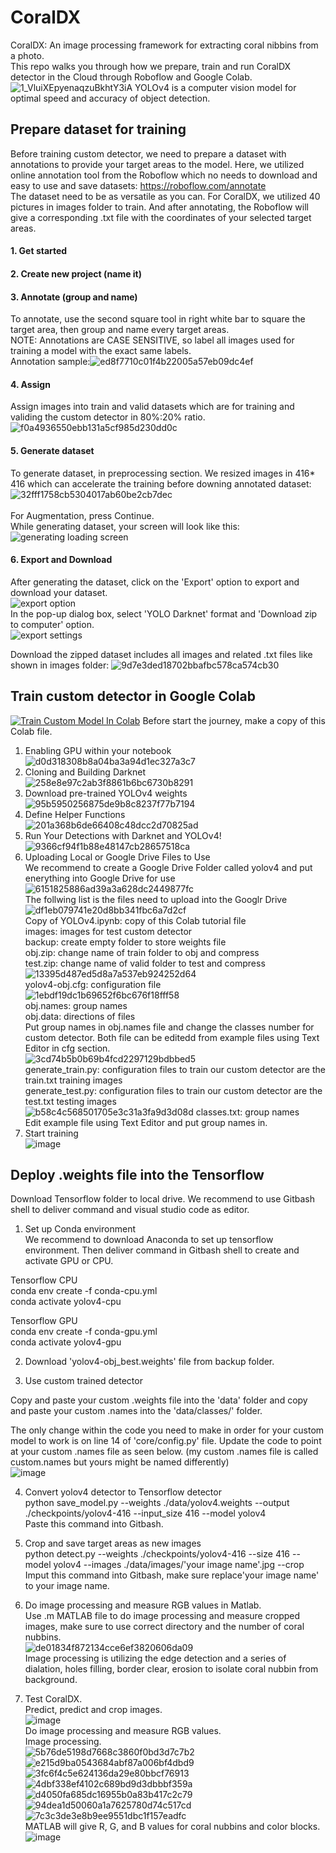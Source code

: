 # CoralDX
CoralDX: An image processing framework for extracting coral nibbins from a photo.<br />
This repo walks you through how we prepare, train and run CoralDX detector in the Cloud through Roboflow and Google Colab.<br />
![1_VluiXEpyenaqzuBkhtY3iA](https://user-images.githubusercontent.com/99760789/156474636-36180a09-8a37-4bbd-b76f-e8dd3e680ec1.jpeg)
YOLOv4 is a computer vision model for optimal speed and accuracy of object detection.<br />

## Prepare dataset for training
Before training custom detector, we need to prepare a dataset with annotations to provide your target areas to the model. Here, we utilized online annotation tool from the Roboflow which no needs to download and easy to use and save datasets: https://roboflow.com/annotate <br />
The dataset need to be as versatile as you can. For CoralDX, we utilized 40 pictures in images folder to train. And after annotating, the Roboflow will give a corresponding .txt file with the coordinates of your selected target areas.<br />

#### 1. Get started<br />
#### 2. Create new project (name it)<br />
#### 3. Annotate (group and name)<br />
To annotate, use the second square tool in right white bar to square the target area, then group and name every target areas. <br />
NOTE: Annotations are CASE SENSITIVE, so label all images used for training a model with the exact same labels. <br />
Annotation sample:![ed8f7710c01f4b22005a57eb09dc4ef](https://user-images.githubusercontent.com/99760789/156478377-41172c87-93b7-42b7-a5ca-9a9d479a781e.png)<br />
#### 4. Assign<br />
Assign images into train and valid datasets which are for training and validing the custom detector in 80%:20% ratio.<br />
![f0a4936550ebb131a5cf985d230dd0c](https://user-images.githubusercontent.com/99760789/156479422-732e1d7b-d7c1-45d2-9d44-8ffe5ba7e78e.png)<br />
#### 5. Generate dataset<br />
To generate dataset, in preprocessing section. We resized images in 416* 416 which can accelerate the training before downing annotated dataset: <br />
![32fff1758cb5304017ab60be2cb7dec](https://user-images.githubusercontent.com/99760789/156482596-06d385ad-003d-489d-b997-52949351b6c9.png)  <br /> <br />
For Augmentation, press Continue. <br /> 
While generating dataset, your screen will look like this: <br />
![generating loading screen](https://user-images.githubusercontent.com/77503347/187273187-eb2118a2-51c9-40f8-9a73-6462a6a67ee0.png)<br />
#### 6. Export and Download <br />
After generating the dataset, click on the 'Export' option to export and download your dataset. <br /> 
![export option](https://user-images.githubusercontent.com/77503347/187276282-9d194f83-3890-4f15-85a8-cb54a2ab78c1.png) <br /> 
In the pop-up dialog box, select 'YOLO Darknet' format and 'Download zip to computer' option. <br />
![export settings](https://user-images.githubusercontent.com/77503347/187276697-09bd6df6-8452-4d6a-a3c6-b277eb1931a2.png) <br /> 


Download the zipped dataset includes all images and related .txt files like shown in images folder: ![9d7e3ded18702bbafbc578ca574cb30](https://user-images.githubusercontent.com/99760789/156482401-83e1e3f8-ffbe-4194-bb4d-89a36f65fbbb.png)<br />


## Train custom detector in Google Colab
[![Train Custom Model In Colab](https://colab.research.google.com/assets/colab-badge.svg)](https://colab.research.google.com/drive/1_GdoqCJWXsChrOiY8sZMr_zbr_fH-0Fg?usp=sharing) Before start the journey, make a copy of this Colab file.
1. Enabling GPU within your notebook<br />
![d0d318308b8a04ba3a94d1ec327a3c7](https://user-images.githubusercontent.com/99760789/156487290-dd54f88f-1572-4df2-b004-7e634db5da36.png)
2. Cloning and Building Darknet<br />
![258e8e97c2ab3f8861b6bc6730b8291](https://user-images.githubusercontent.com/99760789/156487412-6400bfd3-1d38-436b-adba-bb933de8d56c.png)
3. Download pre-trained YOLOv4 weights<br />
![95b5950256875de9b8c8237f77b7194](https://user-images.githubusercontent.com/99760789/156487627-c606e03f-76d3-43fb-8731-fc182e6d09e1.png)
4. Define Helper Functions<br />
![201a368b6de66408c48dcc2d70825ad](https://user-images.githubusercontent.com/99760789/156487936-21a80d11-d28b-4c7b-9328-95ccc5e1e872.png)
5. Run Your Detections with Darknet and YOLOv4!<br />
![9366cf94f1b88e48147cb28657518ca](https://user-images.githubusercontent.com/99760789/156488011-5de69ac2-70f8-4a4d-81ab-bbe8636a0b9e.png)
6. Uploading Local or Google Drive Files to Use<br />
We recommend to create a Google Drive Folder called yolov4 and put enerything into Google Drive for use<br />
![6151825886ad39a3a628dc2449877fc](https://user-images.githubusercontent.com/99760789/156489104-b819ae2d-acbc-4e14-b72d-410f21aff1ea.png)<br />
The follwing list is the files need to upload into the Googlr Drive<br />
![df1eb079741e20d8bb341fbc6a7d2cf](https://user-images.githubusercontent.com/99760789/156489897-54d35a04-f711-444f-b662-4a42236a288a.png)<br />
Copy of YOLOv4.ipynb: copy of this Colab tutorial file<br />
images: images for test custom detector<br />
backup: create empty folder to store weights file<br />
obj.zip: change name of train folder to obj and compress<br />
test.zip: change name of valid folder to test and compress<br />
![13395d487ed5d8a7a537eb924252d64](https://user-images.githubusercontent.com/99760789/156493447-8e4e6f70-2fe6-4c84-a86f-036e7acfc8fa.png)<br />
yolov4-obj.cfg: configuration file<br />
![1ebdf19dc1b69652f6bc676f18fff58](https://user-images.githubusercontent.com/99760789/156493594-80522aa9-17d9-42bc-99f3-01adbc6494c5.png)<br />
obj.names: group names<br />
obj.data: directions of files<br />
Put group names in obj.names file and change the classes number for custom detector. Both file can be editedd from example files using Text Editor in cfg section.<br />
![3cd74b5b0b69b4fcd2297129bdbbed5](https://user-images.githubusercontent.com/99760789/156494828-17330600-7c08-44a0-a69e-e15771ad17d0.png)<br />
generate_train.py: configuration files to train our custom detector are the train.txt training images<br />
generate_test.py: configuration files to train our custom detector are the test.txt testing images<br />
![b58c4c568501705e3c31a3fa9d3d08d](https://user-images.githubusercontent.com/99760789/156495019-189c595f-f90f-41cc-80f0-4813498eb7fb.png)
classes.txt: group names<br />
Edit example file using Text Editor and put group names in.<br />
7. Start training<br />
![image](https://user-images.githubusercontent.com/99760789/156896712-82ebdbd1-cbc9-4d06-ad85-4af8ee86c634.png)<br />

## Deploy .weights file into the Tensorflow
Download Tensorflow folder to local drive. We recommend to use Gitbash shell to deliver command and visual studio code as editor.<br />
1. Set up Conda environment<br />
We recommend to download Anaconda to set up tensorflow environment. Then deliver command in Gitbash shell to create and activate GPU or CPU.<br />

Tensorflow CPU<br />
conda env create -f conda-cpu.yml<br />
conda activate yolov4-cpu<br />

Tensorflow GPU<br />
conda env create -f conda-gpu.yml<br />
conda activate yolov4-gpu<br />

2. Download 'yolov4-obj_best.weights' file from backup folder.<br />

3. Use custom trained detector<br />

Copy and paste your custom .weights file into the 'data' folder and copy and paste your custom .names into the 'data/classes/' folder.<br />

The only change within the code you need to make in order for your custom model to work is on line 14 of 'core/config.py' file. Update the code to point at your custom .names file as seen below. (my custom .names file is called custom.names but yours might be named differently)<br />
![image](https://user-images.githubusercontent.com/99760789/156898001-df800ec3-0478-44ad-8ffc-82f9b6f14920.png)<br />

4. Convert yolov4 detector to Tensorflow detector<br />
python save_model.py --weights ./data/yolov4.weights --output ./checkpoints/yolov4-416 --input_size 416 --model yolov4 <br />
Paste this command into Gitbash.<br />

5. Crop and save target areas as new images<br />
python detect.py --weights ./checkpoints/yolov4-416 --size 416 --model yolov4 --images ./data/images/'your image name'.jpg --crop<br />
Imput this command into Gitbash, make sure replace'your image name' to your image name.<br />
6. Do image processing and measure RGB values in Matlab.<br />
Use .m MATLAB file to do image processing and measure cropped images, make sure to use correct directory and the number of coral nubbins.<br />
![de01834f872134cce6ef3820606da09](https://user-images.githubusercontent.com/99760789/156899525-77d99b42-bcf5-4b9f-9b9d-f53f4dffe82c.png)<br />
Image processing is utilizing the edge detection and a series of dialation, holes filling, border clear, erosion to isolate coral nubbin from background.<br />

7. Test CoralDX.<br />
Predict, predict and crop images.<br />
![image](https://user-images.githubusercontent.com/99760789/156899597-8c5b9665-24f5-4e42-9424-8d7ded514d67.png)<br />
Do image processing and measure RGB values.<br />
Image processing.<br />
![5b76de5198d7668c3860f0bd3d7c7b2](https://user-images.githubusercontent.com/99760789/156899961-15b90d2a-9e05-44aa-9c69-777e92b25b9d.png)<br />
![e215d9ba0543684abf87a006bf4dbd9](https://user-images.githubusercontent.com/99760789/156899964-c4916941-4e51-4f61-a5a1-6c884bfcb8a1.png)<br />
![3fc6f4c5e624136da29e80bbcf76913](https://user-images.githubusercontent.com/99760789/156899965-8b3d606c-14e8-4074-bc0b-06f119009b85.png)<br />
![4dbf338ef4102c689bd9d3dbbbf359a](https://user-images.githubusercontent.com/99760789/156899967-bada78d7-be4b-4368-9e13-4ab35ac99d35.png)<br />
![d4050fa685dc16955b0a83b417c2c79](https://user-images.githubusercontent.com/99760789/156899968-05e50b00-0b69-411d-b80c-ada511409d32.png)<br />
![94dea1d50060a1a7625780d74c517cd](https://user-images.githubusercontent.com/99760789/156899997-baed4341-359c-49f0-9589-13df38572cc8.png)<br />
![7c3c3de3e8b9ee9551dbc1f157eadfc](https://user-images.githubusercontent.com/99760789/156899971-65dab5f8-3632-4d07-9bbb-381fbd339bf6.png)<br />
MATLAB will give R, G, and B values for coral nubbins and color blocks.<br />
![image](https://user-images.githubusercontent.com/99760789/156899646-31c10662-3b3c-4511-9136-b73df2240391.png)<br />




























